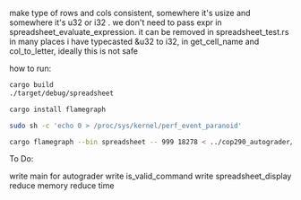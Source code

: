make type of rows and cols consistent, somewhere it's usize and somewhere it's u32 or i32 .
we don't need to pass expr in spreadsheet_evaluate_expression. it can be removed
in spreadsheet_test.rs in many places i have typecasted &u32 to i32, in get_cell_name and col_to_letter, ideally this is not safe


how to run:

```bash
cargo build
./target/debug/spreadsheet
```

```bash
cargo install flamegraph

sudo sh -c 'echo 0 > /proc/sys/kernel/perf_event_paranoid'

cargo flamegraph --bin spreadsheet -- 999 18278 < ../cop290_autograder/hidden_tc2/chain/large_dep_chain.cmds

```

To Do:

write main for autograder
write is_valid_command
write spreadsheet_display
reduce memory
reduce time